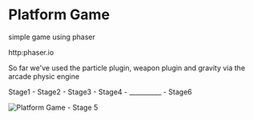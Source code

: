 # Platform Game
simple game using phaser

http:phaser.io

So far we've used the particle plugin, weapon plugin and gravity via the arcade physic engine

Stage1 - Stage2 - Stage3 - Stage4 - __________ - Stage6

![Platform Game - Stage 5](https://saturdaycodersamsterdam.github.io/Stage5.png)
